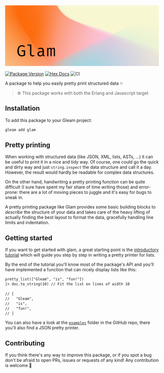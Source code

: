 ![Glam](https://github.com/giacomocavalieri/glam/blob/flex_break/resources/glam_banner.png?raw=true)

[![Package Version](https://img.shields.io/hexpm/v/glam?color=92DCE5)](https://hex.pm/packages/glam)
[![Hex Docs](https://img.shields.io/badge/hex-docs-ffaff3)](https://hexdocs.pm/glam/)
![CI](https://github.com/giacomocavalieri/glam/workflows/CI/badge.svg?branch=main)

A package to help you easily pretty print structured data ✨

> ⚙️ This package works with both the Erlang and Javascript target

## Installation

To add this package to your Gleam project:

```sh
gleam add glam
```

## Pretty printing

When working with structured data (like JSON, XML, lists, ASTs, ...) it can
be useful to print it in a nice and tidy way.
Of course, one could go the quick and dirty way and just `string.inspect`
the data structure and call it a day.
However, the result would hardly be readable for complex data structures.

On the other hand, handwriting a pretty printing function can be quite
difficult (I sure have spent my fair share of time writing those) and
error-prone: there are a lot of moving pieces to juggle and it's easy for bugs
to sneak in.

A pretty printing package like Glam provides some basic building blocks to
_describe_ the structure of your data and takes care of the heavy lifting of
actually finding the best layout to format the data, gracefully handling line
limits and indentation.

## Getting started

If you want to get started with glam, a great starting point is the
[introductory tutorial](https://hexdocs.pm/glam/01_gleam_lists.html) which will
guide you step by step in writing a pretty printer for lists.

By the end of the tutorial you'll know most of the package's API and you'll have
implemented a function that can nicely display lists like this:

```gleam
pretty_list(["Gleam", "is", "fun!"])
|> doc.to_string(10) // Fit the list on lines of width 10

// [
//   "Gleam",
//   "is",   
//   "fun!",   
// ]
```

You can also have a look at the
[`examples`](https://github.com/giacomocavalieri/glam/tree/main/src/examples)
folder in the GitHub repo, there you'll also find a JSON pretty printer.

## Contributing

If you think there's any way to improve this package, or if you spot a bug
don't be afraid to open PRs, issues or requests of any kind!
Any contribution is welcome 💜
